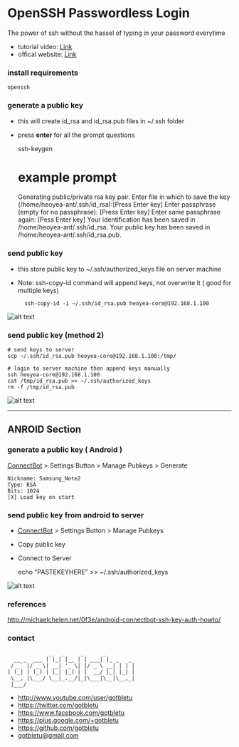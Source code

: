 # OpenSSH Passwordless Login


The power of ssh without the hassel of typing in your password everytime

* tutorial video: [Link](https://www.youtube.com/watch?v=LlGL-uBSe6M)
* offical website: [Link](http://www.openssh.com/)

### install requirements
    openssh


### generate a public key 
- this will create id_rsa and id_rsa.pub files in ~/.ssh folder
- press **enter** for all the prompt questions


    ssh-keygen

    
    # example prompt
    Generating public/private rsa key pair.
    Enter file in which to save the key (/home/heoyea-ant/.ssh/id_rsa):[Press Enter key]
    Enter passphrase (empty for no passphrase): [Press Enter key]
    Enter same passphrase again: [Pess Enter key]
    Your identification has been saved in /home/heoyea-ant/.ssh/id_rsa.
    Your public key has been saved in /home/heoyea-ant/.ssh/id_rsa.pub.


### send public key
- this store public key to ~/.ssh/authorized_keys file on server machine
- Note: ssh-copy-id command will append keys, not overwrite it ( good for multiple keys)
 
		ssh-copy-id -i ~/.ssh/id_rsa.pub heoyea-core@192.168.1.100
		
![alt text](http://i.imgur.com/wwZmOLf.png)


### send public key (method 2)
    # send keys to server
    scp ~/.ssh/id_rsa.pub heoyea-core@192.168.1.100:/tmp/
    
    # login to server machine then append keys manually
    ssh heoyea-core@192.168.1.100
    cat /tmp/id_rsa.pub >> ~/.ssh/authorized_keys
    rm -f /tmp/id_rsa.pub

![alt text](http://i.imgur.com/Mml6JpU.png)

----
## ANROID Section
### generate a public key ( Android )

[ConnectBot](https://play.google.com/store/apps/details?id=org.connectbot&hl=en) > Settings Button > Manage Pubkeys > Generate
    
    Nickname: Samsung_Note2
    Type: RSA
    Bits: 1024
    [X] Load key on start


### send public key from android to server

- [ConnectBot](https://play.google.com/store/apps/details?id=org.connectbot&hl=en) > Settings Button > Manage Pubkeys
- Copy public key
- Connect to Server


    echo "PASTEKEYHERE" >> ~/.ssh/authorized_keys


![alt text](http://i.imgur.com/7r01HJq.png)

### references
http://michaelchelen.net/0f3e/android-connectbot-ssh-key-auth-howto/

### contact

                 _   _     _      _         
      __ _  ___ | |_| |__ | | ___| |_ _   _ 
     / _` |/ _ \| __| '_ \| |/ _ \ __| | | |
    | (_| | (_) | |_| |_) | |  __/ |_| |_| |
     \__, |\___/ \__|_.__/|_|\___|\__|\__,_|
     |___/                                  

- http://www.youtube.com/user/gotbletu
- https://twitter.com/gotbletu
- https://www.facebook.com/gotbletu
- https://plus.google.com/+gotbletu
- https://github.com/gotbletu
- gotbletu@gmail.com


